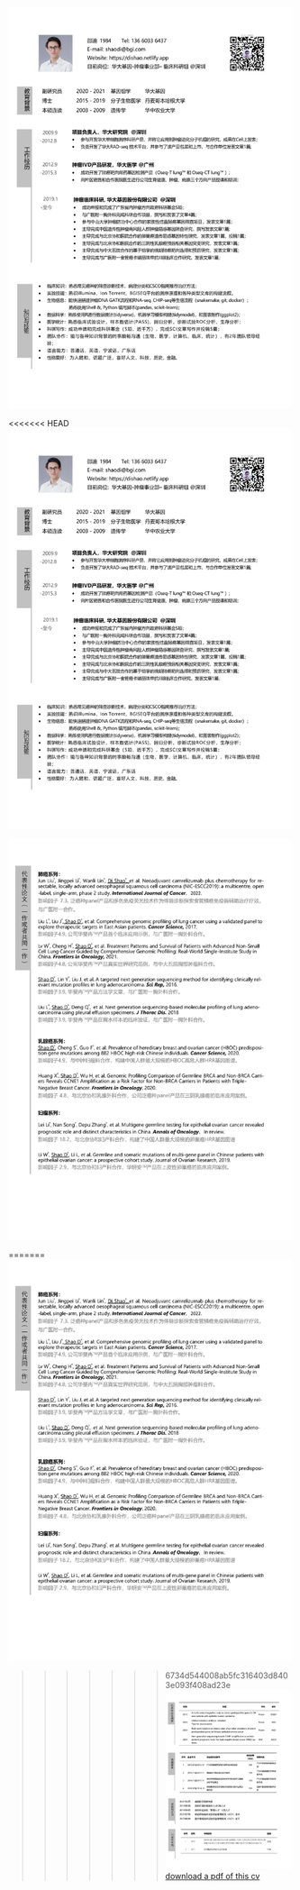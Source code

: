 ![](CV_1.jpg)

<<<<<<< HEAD
![](CV_1.jpg)

![](CV_2.jpg)

=======
![](CV_2.jpg)

>>>>>>> 6734d544008ab5fc316403d8403e093f408ad23e
![](CV_3.jpg)
[download a pdf of this cv](https://www.jianguoyun.com/p/DYqE0LAQ98bmBRi159IEIAA)


